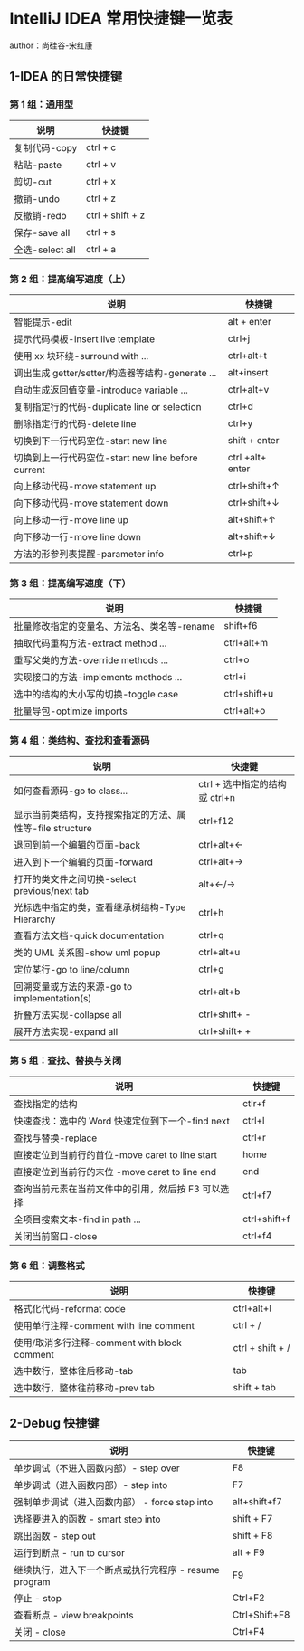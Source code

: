 # IntelliJ IDEA 常用快捷键一览表

author：尚硅谷-宋红康

## 1-IDEA 的日常快捷键

### 第 1 组：通用型

| 说明            | 快捷键           |
| --------------- | ---------------- |
| 复制代码-copy   | ctrl + c         |
| 粘贴-paste      | ctrl + v         |
| 剪切-cut        | ctrl + x         |
| 撤销-undo       | ctrl + z         |
| 反撤销-redo     | ctrl + shift + z |
| 保存-save all   | ctrl + s         |
| 全选-select all | ctrl + a         |

### 第 2 组：提高编写速度（上）

| 说明                                               | 快捷键           |
| -------------------------------------------------- | ---------------- |
| 智能提示-edit                                      | alt + enter      |
| 提示代码模板-insert live template                  | ctrl+j           |
| 使用 xx 块环绕-surround with ...                   | ctrl+alt+t       |
| 调出生成 getter/setter/构造器等结构-generate ...   | alt+insert       |
| 自动生成返回值变量-introduce variable ...          | ctrl+alt+v       |
| 复制指定行的代码-duplicate line or selection       | ctrl+d           |
| 删除指定行的代码-delete line                       | ctrl+y           |
| 切换到下一行代码空位-start new line                | shift + enter    |
| 切换到上一行代码空位-start new line before current | ctrl +alt+ enter |
| 向上移动代码-move statement up                     | ctrl+shift+↑     |
| 向下移动代码-move statement down                   | ctrl+shift+↓     |
| 向上移动一行-move line up                          | alt+shift+↑      |
| 向下移动一行-move line down                        | alt+shift+↓      |
| 方法的形参列表提醒-parameter info                  | ctrl+p           |

### 第 3 组：提高编写速度（下）

| 说明                                        | 快捷键       |
| ------------------------------------------- | ------------ |
| 批量修改指定的变量名、方法名、类名等-rename | shift+f6     |
| 抽取代码重构方法-extract method ...         | ctrl+alt+m   |
| 重写父类的方法-override methods ...         | ctrl+o       |
| 实现接口的方法-implements methods ...       | ctrl+i       |
| 选中的结构的大小写的切换-toggle case        | ctrl+shift+u |
| 批量导包-optimize imports                   | ctrl+alt+o   |

### 第 4 组：类结构、查找和查看源码

| 说明                                                      | 快捷键                          |
| --------------------------------------------------------- | ------------------------------- |
| 如何查看源码-go to class...                               | ctrl + 选中指定的结构 或 ctrl+n |
| 显示当前类结构，支持搜索指定的方法、属性等-file structure | ctrl+f12                        |
| 退回到前一个编辑的页面-back                               | ctrl+alt+←                      |
| 进入到下一个编辑的页面-forward                            | ctrl+alt+→                      |
| 打开的类文件之间切换-select previous/next tab             | alt+←/→                         |
| 光标选中指定的类，查看继承树结构-Type Hierarchy           | ctrl+h                          |
| 查看方法文档-quick documentation                          | ctrl+q                          |
| 类的 UML 关系图-show uml popup                            | ctrl+alt+u                      |
| 定位某行-go to line/column                                | ctrl+g                          |
| 回溯变量或方法的来源-go to implementation(s)              | ctrl+alt+b                      |
| 折叠方法实现-collapse all                                 | ctrl+shift+ -                   |
| 展开方法实现-expand all                                   | ctrl+shift+ +                   |

### 第 5 组：查找、替换与关闭

| 说明                                               | 快捷键       |
| -------------------------------------------------- | ------------ |
| 查找指定的结构                                     | ctlr+f       |
| 快速查找：选中的 Word 快速定位到下一个-find next   | ctrl+l       |
| 查找与替换-replace                                 | ctrl+r       |
| 直接定位到当前行的首位-move caret to line start    | home         |
| 直接定位到当前行的末位 -move caret to line end     | end          |
| 查询当前元素在当前文件中的引用，然后按 F3 可以选择 | ctrl+f7      |
| 全项目搜索文本-find in path ...                    | ctrl+shift+f |
| 关闭当前窗口-close                                 | ctrl+f4      |

### 第 6 组：调整格式

| 说明                                         | 快捷键           |
| -------------------------------------------- | ---------------- |
| 格式化代码-reformat code                     | ctrl+alt+l       |
| 使用单行注释-comment with line comment       | ctrl + /         |
| 使用/取消多行注释-comment with block comment | ctrl + shift + / |
| 选中数行，整体往后移动-tab                   | tab              |
| 选中数行，整体往前移动-prev tab              | shift + tab      |

## 2-Debug 快捷键

| 说明                                                  | 快捷键        |
| ----------------------------------------------------- | ------------- |
| 单步调试（不进入函数内部）- step over                 | F8            |
| 单步调试（进入函数内部）- step into                   | F7            |
| 强制单步调试（进入函数内部） - force step into        | alt+shift+f7  |
| 选择要进入的函数 - smart step into                    | shift + F7    |
| 跳出函数 - step out                                   | shift + F8    |
| 运行到断点 - run to cursor                            | alt + F9      |
| 继续执行，进入下一个断点或执行完程序 - resume program | F9            |
| 停止 - stop                                           | Ctrl+F2       |
| 查看断点 - view breakpoints                           | Ctrl+Shift+F8 |
| 关闭 - close                                          | Ctrl+F4       |
